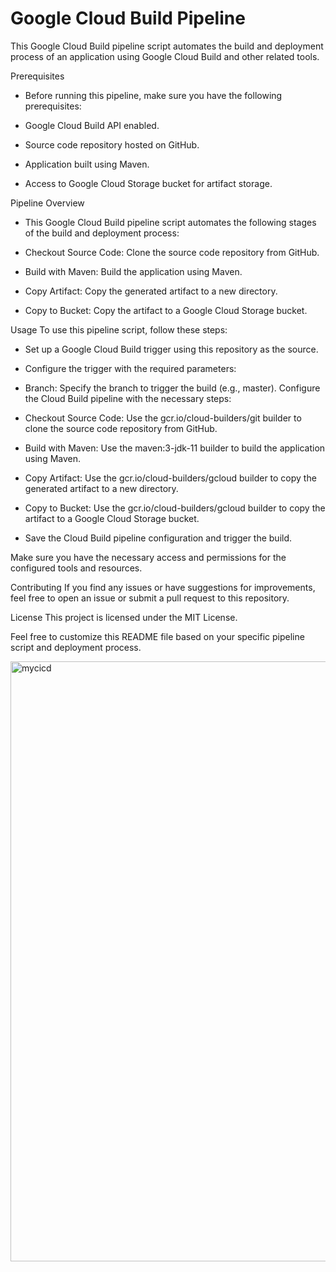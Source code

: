 # Google Cloud Build Pipeline
This Google Cloud Build pipeline script automates the build and deployment process of an application using Google Cloud Build and other related tools.

Prerequisites
- Before running this pipeline, make sure you have the following prerequisites:

- Google Cloud Build API enabled.

- Source code repository hosted on GitHub.

- Application built using Maven.

- Access to Google Cloud Storage bucket for artifact storage.

Pipeline Overview

- This Google Cloud Build pipeline script automates the following stages of the build and deployment process:

- Checkout Source Code: Clone the source code repository from GitHub.

- Build with Maven: Build the application using Maven.

- Copy Artifact: Copy the generated artifact to a new directory.

- Copy to Bucket: Copy the artifact to a Google Cloud Storage bucket.

Usage
To use this pipeline script, follow these steps:

- Set up a Google Cloud Build trigger using this repository as the source.

- Configure the trigger with the required parameters:

- Branch: Specify the branch to trigger the build (e.g., master).
Configure the Cloud Build pipeline with the necessary steps:

- Checkout Source Code: Use the gcr.io/cloud-builders/git builder to clone the source code repository from GitHub.

- Build with Maven: Use the maven:3-jdk-11 builder to build the application using Maven.

- Copy Artifact: Use the gcr.io/cloud-builders/gcloud builder to copy the generated artifact to a new directory.

- Copy to Bucket: Use the gcr.io/cloud-builders/gcloud builder to copy the artifact to a Google Cloud Storage bucket.

- Save the Cloud Build pipeline configuration and trigger the build.

Make sure you have the necessary access and permissions for the configured tools and resources.

Contributing
If you find any issues or have suggestions for improvements, feel free to open an issue or submit a pull request to this repository.

License
This project is licensed under the MIT License.

Feel free to customize this README file based on your specific pipeline script and deployment process.


<img width="960" alt="mycicd" src="https://github.com/Simrankhott/gcp-cloudbuild/assets/91006102/d1b72de0-8fdd-4fdd-acb3-4b1761cbcc06">



